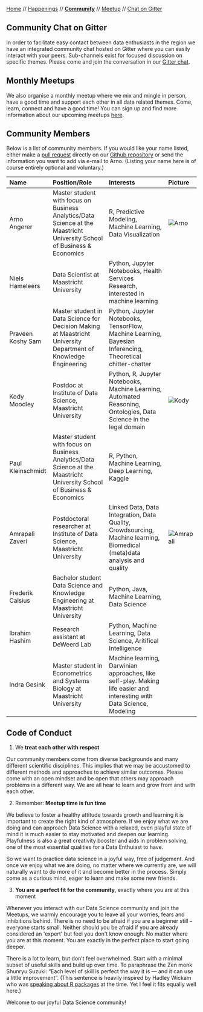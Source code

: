 [Home](README.md) // [Happenings](happenings.md) // **[Community](community.md)** // [Meetup](meetup.md) // [Chat on Gitter](https://gitter.im/eu-data-science/Lobby)

## Community Chat on Gitter
In order to facilitate easy contact between data enthusiasts in the region we have an integrated community chat hosted on Gitter where you can easily interact with your peers. Sub-channels exist for focused discussion on specific themes. Please come and join the conversation in our [Gitter chat](https://gitter.im/eu-data-science/Lobby).

## Monthly Meetups
We also organise a monthly meetup where we mix and mingle in person, have a good time and support each other in all data related themes. Come, learn, connect and have a good time! You can sign up and find more information about our upcoming meetups [here](https://www.meetup.com/euregio-data-science-meetup/).

## Community Members
Below is a list of community members. If you would like your name listed, either make a [pull request](https://help.github.com/articles/editing-files-in-another-user-s-repository/) directly on our [Github repository](https://github.com/arnoan/eu-dash/blob/master/community.md) or send the information you want to add via e-mail to Arno. (Listing your name here is of course entirely optional and voluntary.)


Name | Position/Role | Interests | Picture 
:--- | :------------ | :-------- | :------
Arno Angerer | Master student with focus on Business Analytics/Data Science at the Maastricht University School of Business & Economics | R, Predictive Modeling, Machine Learning, Data Visualization | ![Arno](/assets/members/arno.png) |  
Niels Hameleers | Data Scientist at Maastricht University | Python, Jupyter Notebooks, Health Services Research, interested in machine learning
Praveen Koshy Sam | Master student in Data Science for Decision Making at Maastricht University Department of Knowledge Engineering | Python, Jupyter Notebooks, TensorFlow, Machine Learning, Bayesian Inferencing, Theoretical chitter-chatter
Kody Moodley | Postdoc at Institute of Data Science, Maastricht University | Python, R, Jupyter Notebooks, Machine Learning, Automated Reasoning, Ontologies, Data Science in the legal domain | ![Kody](/assets/members/kody.jpeg)
Paul Kleinschmidt | Master student with focus on Business Analytics/Data Science at the Maastricht University School of Business & Economics | R, Python, Machine Learning, Deep Learning, Kaggle 
Amrapali Zaveri | Postdoctoral researcher at Institute of Data Science, Maastricht University | Linked Data, Data Integration, Data Quality, Crowdsourcing, Machine learning, Biomedical (meta)data analysis and quality | ![Amrapali](/assets/members/amrapali.jpeg)
Frederik Calsius | Bachelor student Data Science and Knowledge Engineering at Maastricht University | Python, Java, Machine Learning, Data Science | 
Ibrahim Hashim | Research assistant at DeWeerd Lab | Python, Machine Learning, Data Science, Aritifical Intelligence |
Indra Gesink | Master student in Econometrics and Systems Biology at Maastricht University | Machine learning, Darwinian approaches, like self-play. Making life easier and interesting with Data Science, Modeling |


## Code of Conduct
1) We **treat each other with respect**

Our community members come from diverse backgrounds and many different scientific disciplines. This implies that we may be accustomed to different methods and approaches to achieve similar outcomes. Please come with an open mindset and be open that others may approach problems in a different way. We are all hear to learn and grow from and with each other.

2) Remember: **Meetup time is fun time**

We believe to foster a healthy attitude towards growth and learning it is important to create the right kind of atmosphere. If we enjoy what we are doing and can approach Data Science with a relaxed, even playful state of mind it is much easier to stay motivated and deepen our learning. Playfulness is also a great creativity booster and aids in problem solving, one of the most essential qualities for a Data Enthuiast to have. 

So we want to practice data science in a joyful way, free of judgement. And once we enjoy what we are doing, no matter where we currently are, we will naturally want to do more of it and become better in the process. Simply come as a curious mind, eager to learn and make some new friends.

3) **You are a perfect fit for the community**, exactly where you are at this moment

Whenever you interact with our Data Science community and join the Meetups, we warmly encourage you to leave all your worries, fears and inhibitions behind. There is no need to be afraid if you are a beginner still – everyone starts small. Neither should you be afraid if you are already considered an 'expert' but feel you don't know enough. No matter where you are at this moment. You are exactly in the perfect place to start going deeper.

There is a lot to learn, but don’t feel overwhelmed. Start with a minimal subset of useful skills and build up over time. To paraphrase the Zen monk Shunryu Suzuki: “Each level of skill is perfect the way it is — and it can use a little improvement”.
(This sentence is heavily inspired by Hadley Wickam who was [speaking about R packages](http://r-pkgs.had.co.nz/intro.html#) at the time. Yet I feel it fits equally well here.)

Welcome to our joyful Data Science community!
